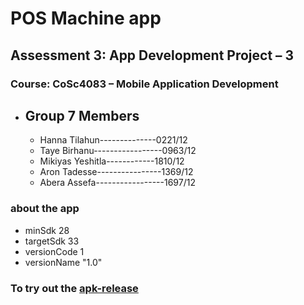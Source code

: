 # POS Machine app
## Assessment 3: App Development Project – 3
### Course: CoSc4083 – Mobile Application Development

- ## Group 7 Members
  - Hanna Tilahun--------------0221/12
  - Taye Birhanu-----------------0963/12  
  - Mikiyas Yeshitla------------1810/12  
  - Aron Tadesse----------------1369/12               
  - Abera Assefa-----------------1697/12


### about the app
  - minSdk 28
  - targetSdk 33
  - versionCode 1
  - versionName "1.0"

### To try out the [apk-release](https://drive.google.com/file/d/1pd099dVuDn0x03MxDInqsSVCfVHPxPFB/view?usp=share_link)
  
